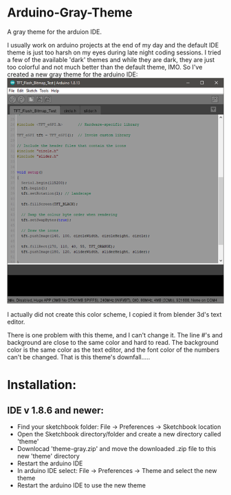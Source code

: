 # Arduino-Gray-Theme

A gray theme for the arduion IDE.

I usually work on arduino projects at the end of my day and the default IDE theme is just too harsh on my eyes during late night coding sessions. I tried a few of the available 'dark' themes and while they are dark, they are just too colorful and not much better than the default theme, IMO. So I've created a new gray theme for the arduino IDE:
![Screenshot](screenshotIDE.png)

I actually did not create this color scheme, I copied it from blender 3d's text editor.

There is one problem with this theme, and I can't change it. The line #'s and background are close to the same color and hard to read. The background color is the same color as the text editor, and the font color of the numbers can't be changed. That is this theme's downfall.....

# Installation:

## IDE v 1.8.6 and newer:
- Find your sketchbook folder: File -> Preferences -> Sketchbook location
- Open the Sketchbook directory/folder and create a new directory called 'theme'
- Downlocad 'theme-gray.zip' and move the downloaded .zip file to this new 'theme' directory
- Restart the arduino IDE
- In arduino IDE select: File -> Preferences -> Theme and select the new theme
- Restart the arduino IDE to use the new theme








